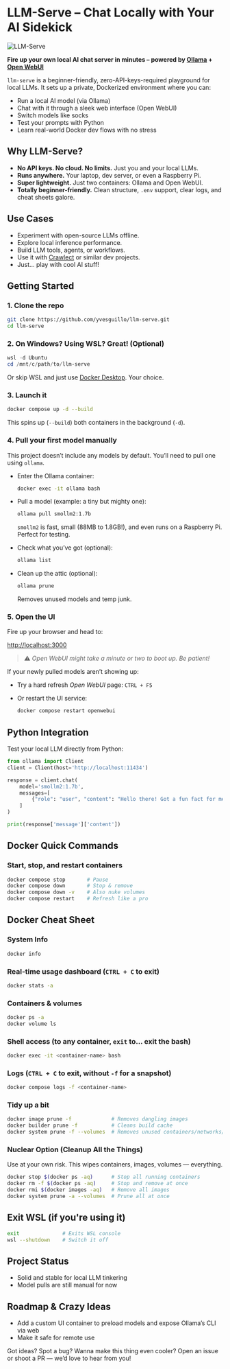 # LLM-Serve – Chat Locally with Your AI Sidekick

![LLM-Serve](images/llm-serve.avif)

**Fire up your own local AI chat server in minutes – powered by [Ollama](https://ollama.com/) + [Open WebUI](https://github.com/open-webui/open-webui)**

`llm-serve` is a beginner-friendly, zero-API-keys-required playground for local LLMs. It sets up a private, Dockerized environment where you can:

- Run a local AI model (via Ollama)
- Chat with it through a sleek web interface (Open WebUI)
- Switch models like socks
- Test your prompts with Python
- Learn real-world Docker dev flows with no stress

## Why LLM-Serve?

- **No API keys. No cloud. No limits.** Just you and your local LLMs.
- **Runs anywhere.** Your laptop, dev server, or even a Raspberry Pi.
- **Super lightweight.** Just two containers: Ollama and Open WebUI.
- **Totally beginner-friendly.** Clean structure, `.env` support, clear logs, and cheat sheets galore.

## Use Cases

- Experiment with open-source LLMs offline.
- Explore local inference performance.
- Build LLM tools, agents, or workflows.
- Use it with [Crawlect](https://github.com/yvesguillo/crawlect) or similar dev projects.
- Just… play with cool AI stuff!

## Getting Started

### 1. Clone the repo

```bash
git clone https://github.com/yvesguillo/llm-serve.git
cd llm-serve
```

### 2. On Windows? Using **WSL**? Great! (Optional)

```powershell
wsl -d Ubuntu
cd /mnt/c/path/to/llm-serve
```

Or skip WSL and just use [Docker Desktop](https://www.docker.com/products/docker-desktop). Your choice.

### 3. Launch it

```bash
docker compose up -d --build
```

This spins up (`--build`) both containers in the background (`-d`).

### 4. Pull your first model manually

This project doesn’t include any models by default. You’ll need to pull one using `ollama`.

- Enter the Ollama container:

  ```bash
  docker exec -it ollama bash
  ```

- Pull a model (example: a tiny but mighty one):

  ```bash
  ollama pull smollm2:1.7b
  ```

  `smollm2` is fast, small (88MB to 1.8GB!), and even runs on a Raspberry Pi. Perfect for testing.

- Check what you’ve got (optional):

  ```bash
  ollama list
  ```

- Clean up the attic (optional):

  ```bash
  ollama prune
  ```

  Removes unused models and temp junk.

### 5. Open the UI

Fire up your browser and head to:

[http://localhost:3000](http://localhost:3000)

> ⚠️ *Open WebUI might take a minute or two to boot up. Be patient!*

If your newly pulled models aren’t showing up:

- Try a hard refresh *Open WebUI* page: `CTRL + F5`
- Or restart the UI service:

  ```bash
  docker compose restart openwebui
  ```

## Python Integration

Test your local LLM directly from Python:

```python
from ollama import Client
client = Client(host='http://localhost:11434')

response = client.chat(
    model='smollm2:1.7b',
    messages=[
        {"role": "user", "content": "Hello there! Got a fun fact for me?"}
    ]
)

print(response['message']['content'])
```

## Docker Quick Commands

### Start, stop, and restart containers

```bash
docker compose stop       # Pause
docker compose down       # Stop & remove
docker compose down -v    # Also nuke volumes
docker compose restart    # Refresh like a pro
```

## Docker Cheat Sheet

### System Info

```bash
docker info
```

### Real-time usage dashboard (`CTRL + C` to exit)

```bash
docker stats -a
```

### Containers & volumes

```bash
docker ps -a
docker volume ls
```

### Shell access (to any container, `exit` to… exit the bash)

```bash
docker exec -it <container-name> bash
```

### Logs (`CTRL + C` to exit, without `-f` for a snapshot)

```bash
docker compose logs -f <container-name>
```

### Tidy up a bit
```bash
docker image prune -f             # Removes dangling images
docker builder prune -f           # Cleans build cache
docker system prune -f --volumes  # Removes unused containers/networks/images/volumes
```

### Nuclear Option (Cleanup All the Things)

Use at your own risk. This wipes containers, images, volumes — everything.

```bash
docker stop $(docker ps -aq)      # Stop all running containers
docker rm -f $(docker ps -aq)     # Stop and remove at once
docker rmi $(docker images -aq)   # Remove all images
docker system prune -a --volumes  # Prune all at once
```

## Exit WSL (if you're using it)

```bash
exit              # Exits WSL console
wsl --shutdown    # Switch it off
```

## Project Status

- Solid and stable for local LLM tinkering
- Model pulls are still manual for now

## Roadmap & Crazy Ideas

- Add a custom UI container to preload models and expose Ollama’s CLI via web
- Make it safe for remote use

Got ideas? Spot a bug? Wanna make this thing even cooler? Open an issue or shoot a PR — we’d love to hear from you!